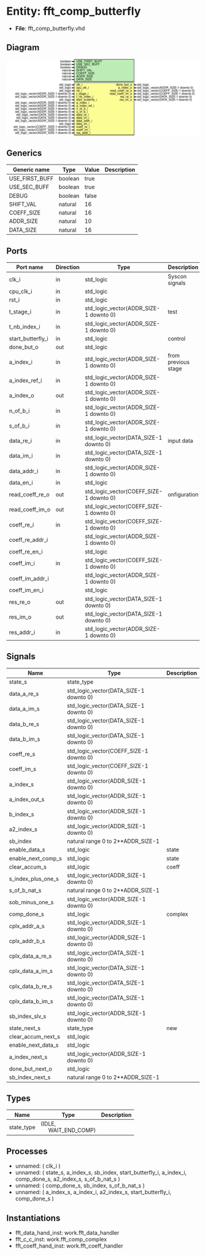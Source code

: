 # Entity: fft_comp_butterfly

- **File**: fft_comp_butterfly.vhd
## Diagram

![Diagram](fft_comp_butterfly.svg "Diagram")
## Generics

| Generic name   | Type    | Value | Description |
| -------------- | ------- | ----- | ----------- |
| USE_FIRST_BUFF | boolean | true  |             |
| USE_SEC_BUFF   | boolean | true  |             |
| DEBUG          | boolean | false |             |
| SHIFT_VAL      | natural | 16    |             |
| COEFF_SIZE     | natural | 16    |             |
| ADDR_SIZE      | natural | 10    |             |
| DATA_SIZE      | natural | 16    |             |
## Ports

| Port name         | Direction | Type                                    | Description         |
| ----------------- | --------- | --------------------------------------- | ------------------- |
| clk_i             | in        | std_logic                               | Syscon signals      |
| cpu_clk_i         | in        | std_logic                               |                     |
| rst_i             | in        | std_logic                               |                     |
| t_stage_i         | in        | std_logic_vector(ADDR_SIZE-1 downto 0)  | test                |
| t_nb_index_i      | in        | std_logic_vector(ADDR_SIZE-1 downto 0)  |                     |
| start_butterfly_i | in        | std_logic                               | control             |
| done_but_o        | out       | std_logic                               |                     |
| a_index_i         | in        | std_logic_vector(ADDR_SIZE-1 downto 0)  | from previous stage |
| a_index_ref_i     | in        | std_logic_vector(ADDR_SIZE-1 downto 0)  |                     |
| a_index_o         | out       | std_logic_vector(ADDR_SIZE-1 downto 0)  |                     |
| n_of_b_i          | in        | std_logic_vector(ADDR_SIZE-1 downto 0)  |                     |
| s_of_b_i          | in        | std_logic_vector(ADDR_SIZE-1 downto 0)  |                     |
| data_re_i         | in        | std_logic_vector(DATA_SIZE-1 downto 0)  | input data          |
| data_im_i         | in        | std_logic_vector(DATA_SIZE-1 downto 0)  |                     |
| data_addr_i       | in        | std_logic_vector(ADDR_SIZE-1 downto 0)  |                     |
| data_en_i         | in        | std_logic                               |                     |
| read_coeff_re_o   | out       | std_logic_vector(COEFF_SIZE-1 downto 0) | onfiguration        |
| read_coeff_im_o   | out       | std_logic_vector(COEFF_SIZE-1 downto 0) |                     |
| coeff_re_i        | in        | std_logic_vector(COEFF_SIZE-1 downto 0) |                     |
| coeff_re_addr_i   |           | std_logic_vector(ADDR_SIZE-1 downto 0)  |                     |
| coeff_re_en_i     |           | std_logic                               |                     |
| coeff_im_i        | in        | std_logic_vector(COEFF_SIZE-1 downto 0) |                     |
| coeff_im_addr_i   |           | std_logic_vector(ADDR_SIZE-1 downto 0)  |                     |
| coeff_im_en_i     |           | std_logic                               |                     |
| res_re_o          | out       | std_logic_vector(DATA_SIZE-1 downto 0)  |                     |
| res_im_o          | out       | std_logic_vector(DATA_SIZE-1 downto 0)  |                     |
| res_addr_i        | in        | std_logic_vector(ADDR_SIZE-1 downto 0)  |                     |
## Signals

| Name                | Type                                    | Description |
| ------------------- | --------------------------------------- | ----------- |
| state_s             | state_type                              |             |
| data_a_re_s         | std_logic_vector(DATA_SIZE-1 downto 0)  |             |
|  data_a_im_s        | std_logic_vector(DATA_SIZE-1 downto 0)  |             |
| data_b_re_s         | std_logic_vector(DATA_SIZE-1 downto 0)  |             |
|  data_b_im_s        | std_logic_vector(DATA_SIZE-1 downto 0)  |             |
| coeff_re_s          | std_logic_vector(COEFF_SIZE-1 downto 0) |             |
|  coeff_im_s         | std_logic_vector(COEFF_SIZE-1 downto 0) |             |
| a_index_s           | std_logic_vector(ADDR_SIZE-1 downto 0)  |             |
| a_index_out_s       | std_logic_vector(ADDR_SIZE-1 downto 0)  |             |
| b_index_s           | std_logic_vector(ADDR_SIZE-1 downto 0)  |             |
| a2_index_s          | std_logic_vector(ADDR_SIZE-1 downto 0)  |             |
| sb_index            | natural range 0 to 2**ADDR_SIZE-1       |             |
| enable_data_s       | std_logic                               |  state      |
|  enable_next_comp_s | std_logic                               |  state      |
| clear_accum_s       | std_logic                               |  coeff      |
| s_index_plus_one_s  | std_logic_vector(ADDR_SIZE-1 downto 0)  |             |
| s_of_b_nat_s        | natural range 0 to 2**ADDR_SIZE-1       |             |
| sob_minus_one_s     | std_logic_vector(ADDR_SIZE-1 downto 0)  |             |
| comp_done_s         | std_logic                               |  complex    |
| cplx_addr_a_s       | std_logic_vector(ADDR_SIZE-1 downto 0)  |             |
| cplx_addr_b_s       | std_logic_vector(ADDR_SIZE-1 downto 0)  |             |
| cplx_data_a_re_s    | std_logic_vector(DATA_SIZE-1 downto 0)  |             |
| cplx_data_a_im_s    | std_logic_vector(DATA_SIZE-1 downto 0)  |             |
| cplx_data_b_re_s    | std_logic_vector(DATA_SIZE-1 downto 0)  |             |
| cplx_data_b_im_s    | std_logic_vector(DATA_SIZE-1 downto 0)  |             |
| sb_index_slv_s      | std_logic_vector(ADDR_SIZE-1 downto 0)  |             |
| state_next_s        | state_type                              |  new        |
| clear_accum_next_s  | std_logic                               |             |
| enable_next_data_s  | std_logic                               |             |
| a_index_next_s      | std_logic_vector(ADDR_SIZE-1 downto 0)  |             |
| done_but_next_o     | std_logic                               |             |
| sb_index_next_s     | natural range 0 to 2**ADDR_SIZE-1       |             |
## Types

| Name       | Type                                                       | Description |
| ---------- | ---------------------------------------------------------- | ----------- |
| state_type | (IDLE,<br><span style="padding-left:20px"> WAIT_END_COMP)  |             |
## Processes
- unnamed: ( clk_i )
- unnamed: ( state_s, a_index_s, sb_index, start_butterfly_i,
			a_index_i, comp_done_s, a2_index_s, s_of_b_nat_s )
- unnamed: ( comp_done_s, sb_index, s_of_b_nat_s )
- unnamed: ( a_index_s, a_index_i, a2_index_s, start_butterfly_i, comp_done_s )
## Instantiations

- fft_data_hand_inst: work.fft_data_handler
- fft_c_c_inst: work.fft_comp_complex
- fft_coeff_hand_inst: work.fft_coeff_handler
